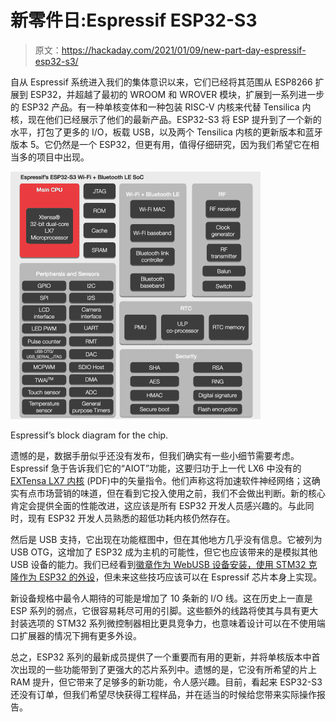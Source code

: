 # 新零件日:Espressif ESP32-S3

> 原文：<https://hackaday.com/2021/01/09/new-part-day-espressif-esp32-s3/>

自从 Espressif 系统进入我们的集体意识以来，它们已经将其范围从 ESP8266 扩展到 ESP32，并超越了最初的 WROOM 和 WROVER 模块，扩展到一系列进一步的 ESP32 产品。有一种单核变体和一种包装 RISC-V 内核来代替 Tensilica 内核，现在他们已经展示了他们的最新产品。ESP32-S3 将 ESP 提升到了一个新的水平，打包了更多的 I/O，板载 USB，以及两个 Tensilica 内核的更新版本和蓝牙版本 5。它仍然是一个 ESP32，但更有用，值得仔细研究，因为我们希望它在相当多的项目中出现。

[![Espressif's block diagram for the chip.](img/ee9ab4480485a9f5adbfa3ecf3e48e8a.png)](https://hackaday.com/wp-content/uploads/2021/01/ESP32-S3_0.png)

Espressif’s block diagram for the chip.

遗憾的是，数据手册似乎还没有发布，但我们确实有一些小细节需要考虑。Espressif 急于告诉我们它的“AIOT”功能，这要归功于上一代 LX6 中没有的 [EXTensa LX7 内核](https://ip.cadence.com/uploads/1099/TIP_PB_Xtensa_lx7_FINAL-pdf) (PDF)中的矢量指令。他们声称这将加速软件神经网络；这确实有点市场营销的味道，但在看到它投入使用之前，我们不会做出判断。新的核心肯定会提供全面的性能改进，这应该是所有 ESP32 开发人员感兴趣的。与此同时，现有 ESP32 开发人员熟悉的超低功耗内核仍然存在。

然后是 USB 支持，它出现在功能框图中，但在其他地方几乎没有信息。它被列为 USB OTG，这增加了 ESP32 成为主机的可能性，但它也应该带来的是模拟其他 USB 设备的能力。我们已经看到[徽章作为 WebUSB 设备安装，使用 STM32 克隆作为 ESP32 的外设](https://hackaday.com/2020/07/31/campzone-2020-badge-literally-speaks-to-us/)，但未来这些技巧应该可以在 Espressif 芯片本身上实现。

新设备规格中最令人期待的可能是增加了 10 条新的 I/O 线。这在历史上一直是 ESP 系列的弱点，它很容易耗尽可用的引脚。这些额外的线路将使其与具有更大封装选项的 STM32 系列微控制器相比更具竞争力，也意味着设计可以在不使用端口扩展器的情况下拥有更多外设。

总之，ESP32 系列的最新成员提供了一个重要而有用的更新，并将单核版本中首次出现的一些功能带到了更强大的芯片系列中。遗憾的是，它没有所希望的片上 RAM 提升，但它带来了足够多的新功能，令人感兴趣。目前，看起来 ESP32-S3 还没有订单，但我们希望尽快获得工程样品，并在适当的时候给您带来实际操作报告。